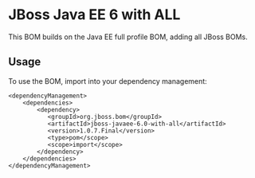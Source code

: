JBoss Java EE 6 with ALL
===============================

This BOM builds on the Java EE full profile BOM, adding all JBoss BOMs.
 
Usage
-----

To use the BOM, import into your dependency management:

    <dependencyManagement>
        <dependencies>
            <dependency>
               <groupId>org.jboss.bom</groupId>
               <artifactId>jboss-javaee-6.0-with-all</artifactId>
               <version>1.0.7.Final</version>
               <type>pom</scope>
               <scope>import</scope>
            </dependency>
        </dependencies>
    </dependencyManagement>
